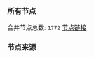 ### 所有节点
合并节点总数: `1772`
[节点链接](https://raw.githubusercontent.com/rzhy1/11/master/sub/sub_merge_base64.txt)

### 节点来源